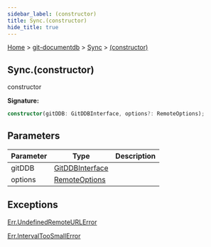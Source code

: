 ```yaml
---
sidebar_label: (constructor)
title: Sync.(constructor)
hide_title: true
---
```


[Home](./index.md) &gt; [git-documentdb](./git-documentdb.md) &gt; [Sync](./git-documentdb.sync.md) &gt; [(constructor)](./git-documentdb.sync._constructor_.md)

## Sync.(constructor)

constructor

<b>Signature:</b>

```typescript
constructor(gitDDB: GitDDBInterface, options?: RemoteOptions);
```

## Parameters

|  Parameter | Type | Description |
|  --- | --- | --- |
|  gitDDB | [GitDDBInterface](./git-documentdb.gitddbinterface.md) |  |
|  options | [RemoteOptions](./git-documentdb.remoteoptions.md) |  |

## Exceptions

[Err.UndefinedRemoteURLError](./git-documentdb.err.undefinedremoteurlerror.md)

[Err.IntervalTooSmallError](./git-documentdb.err.intervaltoosmallerror.md)


